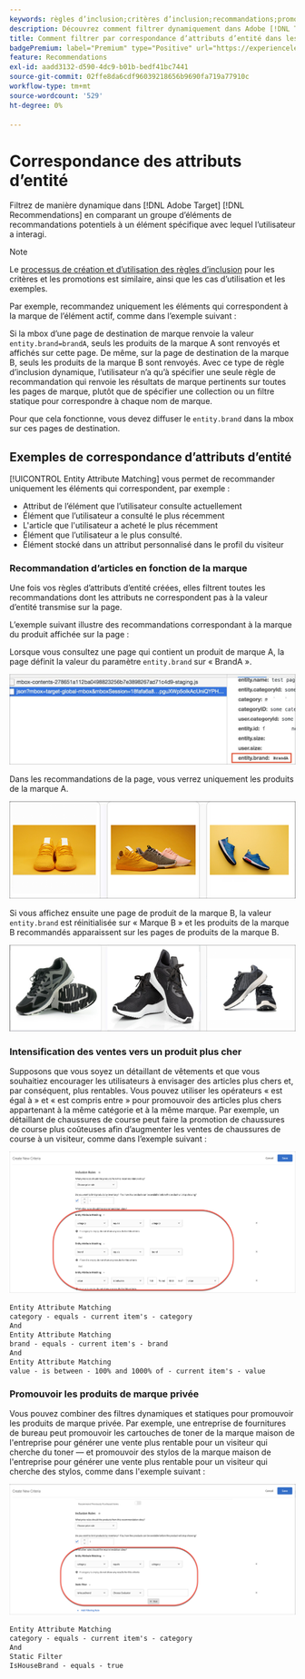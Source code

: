 ```yaml
---
keywords: règles d’inclusion;critères d’inclusion;recommandations;promotion;promotions;filtrage dynamique;dynamique;correspondance des attributs d’entité
description: Découvrez comment filtrer dynamiquement dans Adobe [!DNL Target] Recommendations en comparant un groupe d’éléments potentiels à un élément spécifique avec lequel l’utilisateur a interagi.
title: Comment filtrer par correspondance d’attributs d’entité dans les activités Recommendations ?
badgePremium: label="Premium" type="Positive" url="https://experienceleague.adobe.com/docs/target/using/introduction/intro.html?lang=en#premium newtab=true" tooltip="Voir ce qui est inclus dans Target Premium."
feature: Recommendations
exl-id: aadd3132-d590-4dc9-b01b-bedf41bc7441
source-git-commit: 02ffe8da6cdf96039218656b9690fa719a77910c
workflow-type: tm+mt
source-wordcount: '529'
ht-degree: 0%

---
```


# Correspondance des attributs d’entité

Filtrez de manière dynamique dans [!DNL Adobe Target] [!DNL Recommendations] en comparant un groupe d’éléments de recommandations potentiels à un élément spécifique avec lequel l’utilisateur a interagi.

>[!NOTE]
>
>Le [processus de création et d’utilisation des règles d’inclusion](/help/main/c-recommendations/c-algorithms/use-dynamic-and-static-inclusion-rules.md) pour les critères et les promotions est similaire, ainsi que les cas d’utilisation et les exemples.

Par exemple, recommandez uniquement les éléments qui correspondent à la marque de l’élément actif, comme dans l’exemple suivant :

Si la mbox d’une page de destination de marque renvoie la valeur `entity.brand=brandA`, seuls les produits de la marque A sont renvoyés et affichés sur cette page. De même, sur la page de destination de la marque B, seuls les produits de la marque B sont renvoyés. Avec ce type de règle d’inclusion dynamique, l’utilisateur n’a qu’à spécifier une seule règle de recommandation qui renvoie les résultats de marque pertinents sur toutes les pages de marque, plutôt que de spécifier une collection ou un filtre statique pour correspondre à chaque nom de marque.

Pour que cela fonctionne, vous devez diffuser le `entity.brand` dans la mbox sur ces pages de destination.

## Exemples de correspondance d’attributs d’entité

[!UICONTROL Entity Attribute Matching] vous permet de recommander uniquement les éléments qui correspondent, par exemple :

* Attribut de l’élément que l’utilisateur consulte actuellement
* Élément que l’utilisateur a consulté le plus récemment
* L&#39;article que l&#39;utilisateur a acheté le plus récemment
* Élément que l’utilisateur a le plus consulté.
* Élément stocké dans un attribut personnalisé dans le profil du visiteur

### Recommandation d’articles en fonction de la marque

Une fois vos règles d’attributs d’entité créées, elles filtrent toutes les recommandations dont les attributs ne correspondent pas à la valeur d’entité transmise sur la page.

L’exemple suivant illustre des recommandations correspondant à la marque du produit affichée sur la page :

Lorsque vous consultez une page qui contient un produit de marque A, la page définit la valeur du paramètre `entity.brand` sur « BrandA ».

![Exemple d’appel Target](/help/main/c-recommendations/c-algorithms/assets/example-target-call.png)

Dans les recommandations de la page, vous verrez uniquement les produits de la marque A.

![Recommandations relatives à la marque A](/help/main/c-recommendations/c-algorithms/assets/brandA.png)

Si vous affichez ensuite une page de produit de la marque B, la valeur `entity.brand` est réinitialisée sur « Marque B » et les produits de la marque B recommandés apparaissent sur les pages de produits de la marque B.

![Recommandations relatives à la marque B](/help/main/c-recommendations/c-algorithms/assets/brandB.png)

### Intensification des ventes vers un produit plus cher

Supposons que vous soyez un détaillant de vêtements et que vous souhaitiez encourager les utilisateurs à envisager des articles plus chers et, par conséquent, plus rentables. Vous pouvez utiliser les opérateurs « est égal à » et « est compris entre » pour promouvoir des articles plus chers appartenant à la même catégorie et à la même marque. Par exemple, un détaillant de chaussures de course peut faire la promotion de chaussures de course plus coûteuses afin d’augmenter les ventes de chaussures de course à un visiteur, comme dans l’exemple suivant :

![Vente incitative](/help/main/c-recommendations/c-algorithms/assets/upsell.png)

```
Entity Attribute Matching
category - equals - current item's - category 
And 
Entity Attribute Matching
brand - equals - current item's - brand 
And 
Entity Attribute Matching
value - is between - 100% and 1000% of - current item's - value
```

### Promouvoir les produits de marque privée

Vous pouvez combiner des filtres dynamiques et statiques pour promouvoir les produits de marque privée. Par exemple, une entreprise de fournitures de bureau peut promouvoir les cartouches de toner de la marque maison de l&#39;entreprise pour générer une vente plus rentable pour un visiteur qui cherche du toner — et promouvoir des stylos de la marque maison de l&#39;entreprise pour générer une vente plus rentable pour un visiteur qui cherche des stylos, comme dans l&#39;exemple suivant :

![Marque House](/help/main/c-recommendations/c-algorithms/assets/housebrand.png)

```
Entity Attribute Matching
category - equals - current item's - category 
And
Static Filter
IsHouseBrand - equals - true
```
